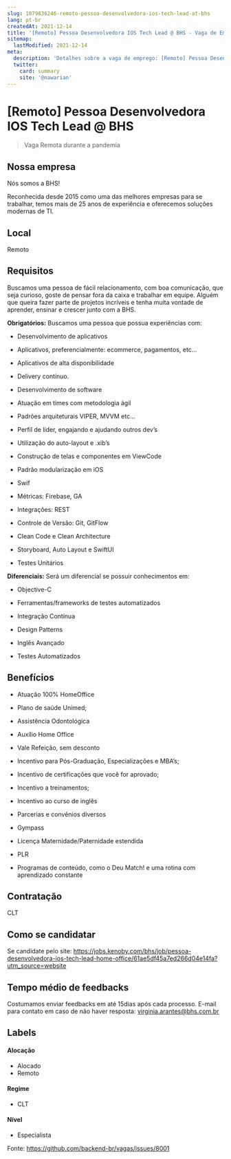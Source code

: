 ```yaml
---
slug: 1079836246-remoto-pessoa-desenvolvedora-ios-tech-lead-at-bhs
lang: pt-br
createdAt: 2021-12-14
title: '[Remoto] Pessoa Desenvolvedora IOS Tech Lead @ BHS - Vaga de Emprego'
sitemap:
  lastModified: 2021-12-14
meta:
  description: 'Detalhes sobre a vaga de emprego: [Remoto] Pessoa Desenvolvedora IOS Tech Lead @ BHS'
  twitter:
    card: summary
    site: '@nawarian'
---
```


# [Remoto] Pessoa Desenvolvedora IOS Tech Lead @ BHS

<!--
==================================================
Caso a vaga for remoto durante a pandemia informar no texto "Remoto durante o covid"
==================================================
-->
<!-- 
==================================================
POR FAVOR, SÓ POSTE SE A VAGA FOR PARA BACK-END!

Não faça distinção de gênero no título da vaga.

Use: "Back-End Developer" ao invés de 
"Desenvolvedor Back-End" \o/

Exemplo: `[São Paulo] Back-End Developer @ NOME DA EMPRESA`
==================================================
-->
<!--
==================================================
Caso a vaga for remoto durante a pandemia deixar a linha abaixo
==================================================
-->
> Vaga Remota durante a pandemia

## Nossa empresa

Nós somos a BHS!

Reconhecida desde 2015 como uma das melhores empresas para se trabalhar, temos mais de 25 anos de experiência e oferecemos soluções modernas de TI.

## Local

Remoto

## Requisitos
Buscamos uma pessoa de fácil relacionamento, com boa comunicação, que seja curioso, goste de pensar fora da caixa e trabalhar em equipe. Alguém que queira fazer parte de projetos incríveis e tenha muita vontade de aprender, ensinar e crescer junto com a BHS.

**Obrigatórios:**
Buscamos uma pessoa que possua experiências com:

- Desenvolvimento de aplicativos

- Aplicativos, preferencialmente: ecommerce, pagamentos, etc...​

- Aplicativos de alta disponibilidade

- Delivery contínuo.​

- Desenvolvimento de software

- Atuação em times com metodologia ágil

- Padrões arquiteturais VIPER, MVVM etc…

- Perfil de líder, engajando e ajudando outros dev’s

- Utilização do auto-layout e .xib’s

- Construção de telas e componentes em ViewCode

- Padrão modularização em iOS

- Swif​

- Métricas: Firebase, GA

- Integrações: REST​

- Controle de Versão: Git, GitFlow​

- Clean Code e Clean Architecture​

- Storyboard, Auto Layout e SwiftUI​

- Testes Unitários​

**Diferenciais:**
Será um diferencial se possuir conhecimentos em:

- Objective-C​

- Ferramentas/frameworks de testes automatizados​

- Integração Contínua​

- Design Patterns​

- Inglês Avançado​

- Testes Automatizados​

## Benefícios

 - Atuação 100% HomeOffice

- Plano de saúde Unimed;

- Assistência Odontológica

- Auxílio Home Office

- Vale Refeição, sem desconto

- Incentivo para Pós-Graduação, Especializações e MBA’s;

- Incentivo de certificações que você for aprovado;

- Incentivo a treinamentos;

- Incentivo ao curso de inglês

- Parcerias e convênios diversos

- Gympass

- Licença Maternidade/Paternidade estendida

- PLR

- Programas de conteúdo, como o Deu Match! e uma rotina com aprendizado constante


## Contratação

CLT
## Como se candidatar

Se candidate pelo site: https://jobs.kenoby.com/bhs/job/pessoa-desenvolvedora-ios-tech-lead-home-office/61ae5df45a7ed266d04e14fa?utm_source=website

## Tempo médio de feedbacks

Costumamos enviar feedbacks em até 15dias após cada processo.
E-mail para contato em caso de não haver resposta: virginia.arantes@bhs.com.br

## Labels
<!-- retire os labels que não fazem sentido à vaga -->

#### Alocação
- Alocado
- Remoto

#### Regime
- CLT

#### Nível
- Especialista




Fonte: https://github.com/backend-br/vagas/issues/8001
